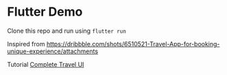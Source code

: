 # Flutter Demo

Clone this repo and run using 
`flutter run`

Inspired from https://dribbble.com/shots/6510521-Travel-App-for-booking-unique-experience/attachments

Tutorial [Complete Travel UI](https://www.youtube.com/watch?v=CSa6Ocyog4U)

